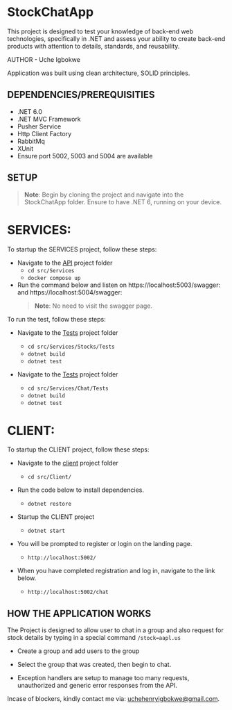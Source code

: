 # StockChatApp
This project is designed to test your knowledge of back-end web technologies, specifically in .NET and assess your ability to create back-end products with attention to details, standards, and reusability. 

AUTHOR - Uche Igbokwe

Application was built using clean architecture, SOLID principles.

## DEPENDENCIES/PREREQUISITIES

* .NET 6.0
* .NET MVC Framework
* Pusher Service
* Http Client Factory
* RabbitMq
* XUnit
* Ensure port 5002, 5003 and 5004 are available

## SETUP

> **Note**: Begin by cloning the project and navigate into the StockChatApp folder. Ensure to have .NET 6, running on your device. 

# SERVICES:
To startup the SERVICES project, follow these steps:

* Navigate to the [API](src/Services/) project folder
  * `cd src/Services`
  * `docker compose up`
* Run the command below and listen on https://localhost:5003/swagger: and https://localhost:5004/swagger:
  > **Note**: No need to visit the swagger page.

To run the test, follow these steps:

* Navigate to the [Tests](src/Services/Stocks/Tests/) project folder
  * `cd src/Services/Stocks/Tests`
  * `dotnet build`
  * `dotnet test`

* Navigate to the [Tests](src/Services/Chat/Tests/) project folder
  * `cd src/Services/Chat/Tests`
  * `dotnet build`
  * `dotnet test`

# CLIENT:
To startup the CLIENT project, follow these steps:

* Navigate to the [client](src/Client/) project folder
  * `cd src/Client/`
* Run the code below to install dependencies.
  * `dotnet restore`  
* Startup the CLIENT project
  * `dotnet start`  

* You will be prompted to register or login on the landing page.
  * `http://localhost:5002/`
* When you have completed registration and log in, navigate to the link below.
  * `http://localhost:5002/chat`  




## HOW THE APPLICATION WORKS
The Project is designed to allow user to chat in a group and also request for stock details by typing in a special command `/stock=aapl.us`


- Create a group and add users to the group

- Select the group that was created, then begin to chat.


- Exception handlers are setup to manage too many requests, unauthorized and generic error responses from the API.


Incase of blockers, kindly contact me via: uchehenryigbokwe@gmail.com.